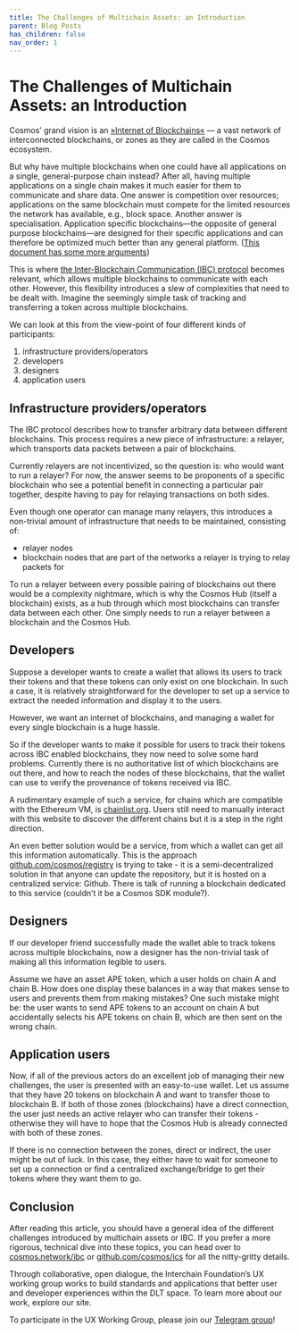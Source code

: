 ```yaml
---
title: The Challenges of Multichain Assets: an Introduction
parent: Blog Posts
has_children: false
nav_order: 1
---
```



# The Challenges of Multichain Assets: an Introduction
Cosmos’ grand vision is an [»Internet of Blockchains«](https://cosmos.network/intro#designing-the-internet-of-blockchains) — a vast network of interconnected blockchains, or zones as they are called in the Cosmos ecosystem.

But why have multiple blockchains when one could have all applications on a single, general-purpose chain instead? After all, having multiple applications on a single chain makes it much easier for them to communicate and share data. One answer is competition over resources; applications on the same blockchain must compete for the limited resources the network has available, e.g., block space. Another answer is specialisation. Application specific blockchains—the opposite of general purpose blockchains—are designed for their specific applications and can therefore be optimized much better than any general platform. ([This document has some more arguments](https://github.com/cosmos/cosmos-sdk/blob/master/docs/intro/why-app-specific.md))

This is where [the Inter-Blockchain Communication (IBC) protocol](https://cosmos.network/ibc) becomes relevant, which allows multiple blockchains to communicate with each other. However, this flexibility introduces a slew of complexities that need to be dealt with. Imagine the seemingly simple task of tracking and transferring a token across multiple blockchains.

We can look at this from the view-point of four different kinds of participants:

1. infrastructure providers/operators
2. developers
3. designers
4. application users

## Infrastructure providers/operators 
The IBC protocol describes how to transfer arbitrary data between different blockchains. This process requires a new piece of infrastructure: a relayer, which transports data packets between a pair of blockchains.
 
Currently relayers are not incentivized, so the question is: who would want to run a relayer? For now, the answer seems to be proponents of a specific blockchain who see a potential benefit in connecting a particular pair together, despite having to pay for relaying transactions on both sides.

Even though one operator can manage many relayers, this introduces a non-trivial amount of infrastructure that needs to be maintained, consisting of:

* relayer nodes
* blockchain nodes that are part of the networks a relayer is trying to relay packets for

To run a relayer between every possible pairing of blockchains out there would be a complexity nightmare, which is why the Cosmos Hub (itself a blockchain) exists, as a hub through which most blockchains can transfer data between each other. One simply needs to run a relayer between a blockchain and the Cosmos Hub.

## Developers
Suppose a developer wants to create a wallet that allows its users to track their tokens and that these tokens can only exist on one blockchain. In such a case, it is relatively straightforward for the developer to set up a service to extract the needed information and display it to the users.

However, we want an internet of blockchains, and managing a wallet for every single blockchain is a huge hassle. 

So if the developer wants to make it possible for users to track their tokens across IBC enabled blockchains, they now need to solve some hard problems.
Currently there is no authoritative list of which blockchains are out there, and how to reach the nodes of these blockchains, that the wallet can use to verify the provenance of tokens received via IBC.

A rudimentary example of such a service, for chains which are compatible with the Ethereum VM, is [chainlist.org](https://chainlist.org/). Users still need to manually interact with this website to discover the different chains but it is a step in the right direction.

An even better solution would be a service, from which a wallet can get all this information automatically. This is the approach [github.com/cosmos/registry](https://github.com/cosmos/registry) is trying to take - it is a semi-decentralized solution in that anyone can update the repository, but it is hosted on a centralized service: Github. There is talk of running a blockchain dedicated to this service (couldn’t it be a Cosmos SDK module?).

## Designers
If our developer friend successfully made the wallet able to track tokens across multiple blockchains, now a designer has the non-trivial task of making all this information legible to users. 

Assume we have an asset APE token, which a user holds on chain A and chain B. How does one display these balances in a way that makes sense to users and prevents them from making mistakes? One such mistake might be: the user wants to send APE tokens to an account on chain A but accidentally selects his APE tokens on chain B, which are then sent on the wrong chain.

## Application users
Now, if all of the previous actors do an excellent job of managing their new challenges, the user is presented with an easy-to-use wallet. Let us assume that they have 20 tokens on blockchain A and want to transfer those to blockchain B. If both of those zones (blockchains) have a direct connection, the user just needs an active relayer who can transfer their tokens - otherwise they will have to hope that the Cosmos Hub is already connected with both of these zones.

If there is no connection between the zones, direct or indirect, the user might be out of luck. In this case, they either have to wait for someone to set up a connection or find a centralized exchange/bridge to get their tokens where they want them to go.


## Conclusion
After reading this article, you should have a general idea of the different challenges introduced by multichain assets or IBC. If you prefer a more rigorous, technical dive into these topics, you can head over to [cosmos.network/ibc](https://cosmos.network/ibc) or [github.com/cosmos/ics](https://github.com/cosmos/ics) for all the nitty-gritty details.

Through collaborative, open dialogue, the Interchain Foundation’s UX working group works to build standards and applications that better user and developer experiences within the DLT space. To learn more about our work, explore our site. 

To participate in the UX Working Group, please join our [Telegram group](https://t.me/joinchat/E6CkGRrf0A_LswZeG0qvUg)!